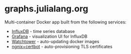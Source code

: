 # graphs.julialang.org

Multi-container Docker app built from the following services:

* [InfluxDB](https://github.com/influxdata/influxdb) - time series database
* [Grafana](https://github.com/grafana/grafana) - visualization UI for InfluxDB
* [Watchtower](https://github.com/containrrr/watchtower) - auto-updating docker images
* [ngnix+certbot](https://github.com/staticfloat/docker-nginx-certbot) - auto-provisioning TLS certificates
